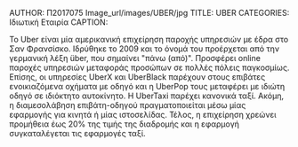 AUTHOR:  Π2017075
Image_url/images/UBER/jpg
TITLE: UBER
CATEGORIES: Ιδιωτική Εταιρία
CAPTION: 

To Uber είναι μία αμερικανική επιχείρηση παροχής υπηρεσιών με έδρα στο Σαν Φρανσίσκο. Ιδρύθηκε το 2009 και το όνομά του προέρχεται από την
γερμανική λέξη über, που σημαίνει "πάνω (από)". Προσφέρει online παροχές υπηρεσιών μεταφοράς προσώπων σε πολλές πόλεις παγκοσμίως. Επίσης,
οι υπηρεσίες UberX και UberBlack παρέχουν στους επιβάτες ενοικιαζόμενα οχήματα με οδηγό και η UberPop τους μεταφέρει με ιδιώτη οδηγό
σε ιδιόκτητο αυτοκίνητο. Η UberTaxi παρέχει κανονικά ταξί. Ακόμη, η διαμεσολάβηση επιβάτη-οδηγού πραγματοποιείται μέσω μίας εφαρμογής για 
κινητά ή μίας ιστοσελίδας. Τέλος, η επιχείρηση χρεώνει προμήθεια έως 20% της τιμής της διαδρομής και η εφαρμογή συγκαταλέγεται τις 
εφαρμογές ταξί.


 
